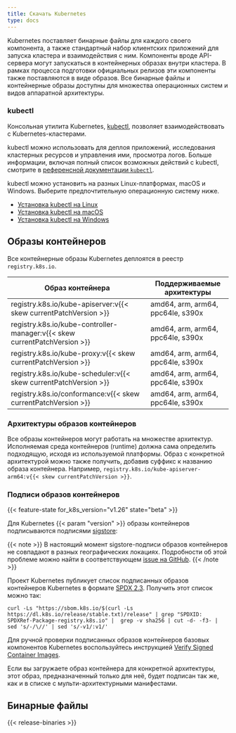 ```yaml
---
title: Скачать Kubernetes
type: docs
---
```


Kubernetes поставляет бинарные файлы для каждого своего компонента, а 
также стандартный набор клиентских приложений для запуска кластера и 
взаимодействия с ним. Компоненты вроде API-сервера могут запускаться 
в контейнерных образах внутри кластера. В рамках процесса подготовки 
официальных релизов эти компоненты также поставляются в виде образов. 
Все бинарные файлы и контейнерные образы доступны для множества 
операционных систем и видов аппаратной архитектуры.

### kubectl

<!-- overview -->

Консольная утилита Kubernetes, [kubectl](/docs/reference/kubectl/kubectl/), 
позволяет взаимодействовать с Kubernetes-кластерами.

kubectl можно использовать для деплоя приложений, исследования кластерных
ресурсов и управления ими, просмотра логов. Больше информации, включая
полный список возможных действий с kubectl, смотрите в 
[референсной документации `kubectl`](/ru/docs/reference/kubectl/).

kubectl можно установить на разных Linux-платформах, macOS и Windows.
Выберите предпочтительную операционную систему ниже.

- [Установка kubectl на Linux](/docs/tasks/tools/install-kubectl-linux)
- [Установка kubectl на macOS](/docs/tasks/tools/install-kubectl-macos)
- [Установка kubectl на Windows](/docs/tasks/tools/install-kubectl-windows)

## Образы контейнеров

Все контейнерные образы Kubernetes деплоятся в реестр `registry.k8s.io`.

| Образ контейнера                                                          | Поддерживаемые архитектуры        |
| ------------------------------------------------------------------------- | --------------------------------- |
| registry.k8s.io/kube-apiserver:v{{< skew currentPatchVersion >}}          | amd64, arm, arm64, ppc64le, s390x |
| registry.k8s.io/kube-controller-manager:v{{< skew currentPatchVersion >}} | amd64, arm, arm64, ppc64le, s390x |
| registry.k8s.io/kube-proxy:v{{< skew currentPatchVersion >}}              | amd64, arm, arm64, ppc64le, s390x |
| registry.k8s.io/kube-scheduler:v{{< skew currentPatchVersion >}}          | amd64, arm, arm64, ppc64le, s390x |
| registry.k8s.io/conformance:v{{< skew currentPatchVersion >}}             | amd64, arm, arm64, ppc64le, s390x |

### Архитектуры образов контейнеров

Все образы контейнеров могут работать на множестве архитектур. Исполняемая 
среда контейнеров (runtime) должна сама определить подходящую, исходя из 
используемой платформы. Образ с конкретной архитектурой можно также получить, 
добавив суффикс к названию образа контейнера. Например, 
`registry.k8s.io/kube-apiserver-arm64:v{{< skew currentPatchVersion >}}`.

### Подписи образов контейнеров

{{< feature-state for_k8s_version="v1.26" state="beta" >}}

Для Kubernetes {{< param "version" >}} 
образы контейнеров подписываются подписями [sigstore](https://sigstore.dev):

{{< note >}}
В настоящий момент sigstore-подписи образов контейнеров не совпадают 
в разных географических локациях. Подробности об этой проблеме можно 
найти в соответствующем 
[issue на GitHub](https://github.com/kubernetes/registry.k8s.io/issues/187).
{{< /note >}}

Проект Kubernetes публикует список подписанных образов контейнеров Kubernetes 
в формате [SPDX 2.3](https://spdx.dev/specifications/).
Получить этот список можно так:

```shell
curl -Ls "https://sbom.k8s.io/$(curl -Ls https://dl.k8s.io/release/stable.txt)/release" | grep "SPDXID: SPDXRef-Package-registry.k8s.io" |  grep -v sha256 | cut -d- -f3- | sed 's/-/\//' | sed 's/-v1/:v1/'
```

Для ручной проверки подписанных образов контейнеров базовых компонентов 
Kubernetes воспользуйтесь инструкцией 
[Verify Signed Container Images](/docs/tasks/administer-cluster/verify-signed-artifacts).

Если вы загружаете образ контейнера для конкретной архитектуры, этот 
образ, предназначенный только для неё, будет подписан так же, как и 
в списке с мульти-архитектурными манифестами.

## Бинарные файлы

{{< release-binaries >}}
